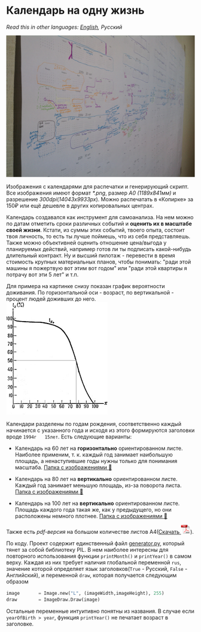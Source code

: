 # Календарь на одну жизнь #

*Read this in other languages: [English](https://github.com/notdest/png-many-years-calendar), Русский*

<img src="https://raw.githubusercontent.com/notdest/png-many-years-calendar/master/img/foto.JPG" alt="пример календаря">

Изображения с календарями для распечатки и генерирующий скрипт. Все изображения имеют формат *\*.png*, размер *А0 (1189x841мм)* и разрешение *300dpi*(*14043x9933px*). Можно распечатать в «Копирке» за 150₽ или ещё дешевле в других копировальных центрах.

Календарь создавался как инструмент для самоанализа. На нем можно по датам отметить сроки различных событий и **оценить их в масштабе своей жизни**. Кстати, из суммы этих событий, твоего опыта, состоит твоя личность, то есть ты лучше поймешь, что из себя представляешь. Также можно объективней оценить отношение цена/выгода у планируемых действий, например готов ли ты подписать какой-нибудь длительный контракт. Ну и высший пилотаж - перевести в время стоимость крупных материальных планов, чтобы понимать: "ради этой машины я пожертвую вот этим вот годом" или "ради этой квартиры я потрачу вот эти 5 лет" и т.п.

Для примера на картинке снизу показан график вероятности доживания. По горизонтальной оси - возраст, по вертикальной - процент людей доживших до него.<br>
 <img src="img/chart.png" alt="график вероятности доживания">

Календари разделены по годам рождения, соответственно каждый начинается с указанного года и исходя из этого формируются заголовки вроде `1994г   15лет`. Есть следующие варианты:

* Календарь на 60 лет на **горизонтально** ориентированном листе. Наиболее применим, т. к. каждый год занимает наибольшую площадь, а ненаступившие годы нужны только для понимания масштаба. <a href="https://github.com/notdest/png-many-years-calendar-output/tree/master/result/rus/60" target="_blank">Папка с изображениями :open_file_folder:</a>

* Календарь на 80 лет на **вертикально** ориентированном листе. Каждый год занимает меньшую площадь, из-за поворота листа. <a href="https://github.com/notdest/png-many-years-calendar-output/tree/master/result/rus/80" target="_blank">Папка с изображениями :open_file_folder:</a>

* Календарь на 100 лет на **вертикально** ориентированном листе. Площадь каждого года такая же, как у предыдущего, но они расположены немного плотнее. <a href="https://github.com/notdest/png-many-years-calendar-output/tree/master/result/rus/100" target="_blank">Папка с изображениями :open_file_folder:</a>

Также есть *pdf-версия* на большом количестве листов А4([Скачать <img src="img/pdf-icon.png" alt="pdf"  height="25" />](https://github.com/notdest/png-many-years-calendar-output/raw/master/result/A4.pdf)).

По коду. Проект содержит единственный файл [generator.py](generator.py), который тянет за собой библиотеку PIL. В нем наиболее интересны для повторного использования функции `printMonth()` и `printYear()` в самом верху. Каждая из них требует наличия глобальной переменной `rus`, значение которой определяет язык заголовков(`True` - Русский, `False` - Английский), и переменной `draw`, которая получается следующим образом
```python
image       = Image.new("L", (imageWidth,imageHeight), 255)
draw        = ImageDraw.Draw(image)
```
Остальные переменные интуитивно понятны из названия. В случае если `yearOfBirth > year`, функция `printYear()` не печатает возраст в заголовке.
